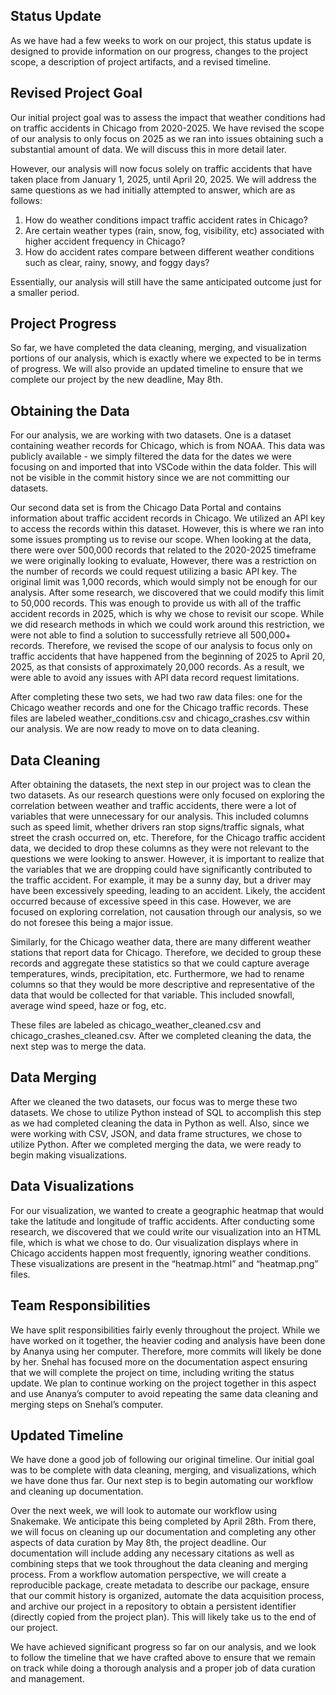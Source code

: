 ## Status Update

As we have had a few weeks to work on our project, this status update is designed to provide information on our progress, changes to the project scope, a description of project artifacts, and a revised timeline.

## Revised Project Goal

Our initial project goal was to assess the impact that weather conditions had on traffic accidents in Chicago from 2020-2025. We have revised the scope of our analysis to only focus on 2025 as we ran into issues obtaining such a substantial amount of data. We will discuss this in more detail later. 

However, our analysis will now focus solely on traffic accidents that have taken place from January 1, 2025, until April 20, 2025. We will address the same questions as we had initially attempted to answer, which are as follows:

1. How do weather conditions impact traffic accident rates in Chicago?
2. Are certain weather types (rain, snow, fog, visibility, etc) associated with higher accident frequency in Chicago?
3. How do accident rates compare between different weather conditions such as clear, rainy, snowy, and foggy days?

Essentially, our analysis will still have the same anticipated outcome just for a smaller period.

## Project Progress

So far, we have completed the data cleaning, merging, and visualization portions of our analysis, which is exactly where we expected to be in terms of progress. We will also provide an updated timeline to ensure that we complete our project by the new deadline, May 8th.

## Obtaining the Data

For our analysis, we are working with two datasets. One is a dataset containing weather records for Chicago, which is from NOAA. This data was publicly available - we simply filtered the data for the dates we were focusing on and imported that into VSCode within the data folder. This will not be visible in the commit history since we are not committing our datasets. 

Our second data set is from the Chicago Data Portal and contains information about traffic accident records in Chicago. We utilized an API key to access the records within this dataset. However, this is where we ran into some issues prompting us to revise our scope. When looking at the data, there were over 500,000 records that related to the 2020-2025 timeframe we were originally looking to evaluate, However, there was a restriction on the number of records we could request utilizing a basic API key. The original limit was 1,000 records, which would simply not be enough for our analysis. After some research, we discovered that we could modify this limit to 50,000 records. This was enough to provide us with all of the traffic accident records in 2025, which is why we chose to revisit our scope. While we did research methods in which we could work around this restriction, we were not able to find a solution to successfully retrieve all 500,000+ records. Therefore, we revised the scope of our analysis to focus only on traffic accidents that have happened from the beginning of 2025 to April 20, 2025, as that consists of approximately 20,000 records. As a result, we were able to avoid any issues with API data record request limitations.

After completing these two sets, we had two raw data files: one for the Chicago weather records and one for the Chicago traffic records. These files are labeled weather_conditions.csv and chicago_crashes.csv within our analysis. We are now ready to move on to data cleaning. 

## Data Cleaning

After obtaining the datasets, the next step in our project was to clean the two datasets. As our research questions were only focused on exploring the correlation between weather and traffic accidents, there were a lot of variables that were unnecessary for our analysis. This included columns such as speed limit, whether drivers ran stop signs/traffic signals, what street the crash occurred on, etc. Therefore, for the Chicago traffic accident data, we decided to drop these columns as they were not relevant to the questions we were looking to answer. However, it is important to realize that the variables that we are dropping could have significantly contributed to the traffic accident. For example, it may be a sunny day, but a driver may have been excessively speeding, leading to an accident. Likely, the accident occurred because of excessive speed in this case. However, we are focused on exploring correlation, not causation through our analysis, so we do not foresee this being a major issue. 

Similarly, for the Chicago weather data, there are many different weather stations that report data for Chicago. Therefore, we decided to group these records and aggregate these statistics so that we could capture average temperatures, winds, precipitation, etc. Furthermore, we had to rename columns so that they would be more descriptive and representative of the data that would be collected for that variable. This included snowfall, average wind speed, haze or fog, etc.

These files are labeled as chicago_weather_cleaned.csv and chicago_crashes_cleaned.csv. After we completed cleaning the data, the next step was to merge the data.

## Data Merging

After we cleaned the two datasets, our focus was to merge these two datasets. We chose to utilize Python instead of SQL to accomplish this step as we had completed cleaning the data in Python as well. Also, since we were working with CSV, JSON, and data frame structures, we chose to utilize Python. After we completed merging the data, we were ready to begin making visualizations.

## Data Visualizations

For our visualization, we wanted to create a geographic heatmap that would take the latitude and longitude of traffic accidents. After conducting some research, we discovered that we could write our visualization into an HTML file, which is what we chose to do. Our visualization displays where in Chicago accidents happen most frequently, ignoring weather conditions. These visualizations are present in the “heatmap.html” and “heatmap.png” files.

## Team Responsibilities

We have split responsibilities fairly evenly throughout the project. While we have worked on it together, the heavier coding and analysis have been done by Ananya using her computer. Therefore, more commits will likely be done by her. Snehal has focused more on the documentation aspect ensuring that we will complete the project on time, including writing the status update. We plan to continue working on the project together in this aspect and use Ananya’s computer to avoid repeating the same data cleaning and merging steps on Snehal’s computer.

## Updated Timeline

We have done a good job of following our original timeline. Our initial goal was to be complete with data cleaning, merging, and visualizations, which we have done thus far. Our next step is to begin automating our workflow and cleaning up documentation. 

Over the next week, we will look to automate our workflow using Snakemake. We anticipate this being completed by April 28th. From there, we will focus on cleaning up our documentation and completing any other aspects of data curation by May 8th, the project deadline. Our documentation will include adding any necessary citations as well as combining steps that we took throughout the data cleaning and merging process. From a workflow automation perspective, we will create a reproducible package, create metadata to describe our package, ensure that our commit history is organized, automate the data acquisition process, and archive our project in a repository to obtain a persistent identifier (directly copied from the project plan). This will likely take us to the end of our project. 

We have achieved significant progress so far on our analysis, and we look to follow the timeline that we have crafted above to ensure that we remain on track while doing a thorough analysis and a proper job of data curation and management. 
